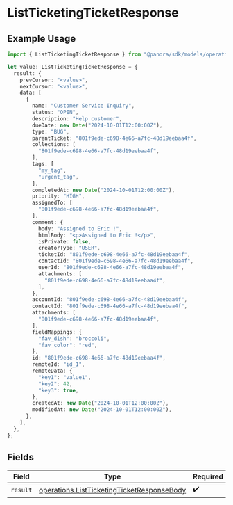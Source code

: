 # ListTicketingTicketResponse

## Example Usage

```typescript
import { ListTicketingTicketResponse } from "@panora/sdk/models/operations";

let value: ListTicketingTicketResponse = {
  result: {
    prevCursor: "<value>",
    nextCursor: "<value>",
    data: [
      {
        name: "Customer Service Inquiry",
        status: "OPEN",
        description: "Help customer",
        dueDate: new Date("2024-10-01T12:00:00Z"),
        type: "BUG",
        parentTicket: "801f9ede-c698-4e66-a7fc-48d19eebaa4f",
        collections: [
          "801f9ede-c698-4e66-a7fc-48d19eebaa4f",
        ],
        tags: [
          "my_tag",
          "urgent_tag",
        ],
        completedAt: new Date("2024-10-01T12:00:00Z"),
        priority: "HIGH",
        assignedTo: [
          "801f9ede-c698-4e66-a7fc-48d19eebaa4f",
        ],
        comment: {
          body: "Assigned to Eric !",
          htmlBody: "<p>Assigned to Eric !</p>",
          isPrivate: false,
          creatorType: "USER",
          ticketId: "801f9ede-c698-4e66-a7fc-48d19eebaa4f",
          contactId: "801f9ede-c698-4e66-a7fc-48d19eebaa4f",
          userId: "801f9ede-c698-4e66-a7fc-48d19eebaa4f",
          attachments: [
            "801f9ede-c698-4e66-a7fc-48d19eebaa4f",
          ],
        },
        accountId: "801f9ede-c698-4e66-a7fc-48d19eebaa4f",
        contactId: "801f9ede-c698-4e66-a7fc-48d19eebaa4f",
        attachments: [
          "801f9ede-c698-4e66-a7fc-48d19eebaa4f",
        ],
        fieldMappings: {
          "fav_dish": "broccoli",
          "fav_color": "red",
        },
        id: "801f9ede-c698-4e66-a7fc-48d19eebaa4f",
        remoteId: "id_1",
        remoteData: {
          "key1": "value1",
          "key2": 42,
          "key3": true,
        },
        createdAt: new Date("2024-10-01T12:00:00Z"),
        modifiedAt: new Date("2024-10-01T12:00:00Z"),
      },
    ],
  },
};
```

## Fields

| Field                                                                                                    | Type                                                                                                     | Required                                                                                                 | Description                                                                                              |
| -------------------------------------------------------------------------------------------------------- | -------------------------------------------------------------------------------------------------------- | -------------------------------------------------------------------------------------------------------- | -------------------------------------------------------------------------------------------------------- |
| `result`                                                                                                 | [operations.ListTicketingTicketResponseBody](../../models/operations/listticketingticketresponsebody.md) | :heavy_check_mark:                                                                                       | N/A                                                                                                      |